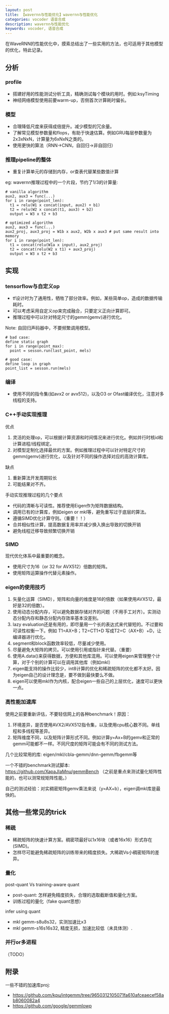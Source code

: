 ```yaml
---
layout: post
title: 【wavernn与性能优化】wavernn与性能优化
categories: vocoder 语音合成
description: wavernn与性能优化
keywords: vocoder, 语音合成
---
```



在WaveRNN的性能优化中，摸索总结出了一些实用的方法，也可适用于其他模型的优化，特此记录。

## 分析
### profile
- 搭建好用的性能测试分析工具，精确测试每个模块的用时。例如:ksyTiming
- 神经网络模型使用前要warm-up，否侧首次计算耗时偏长。

### 模型
- 合理降低尺度来获得成倍提升。减少模型的冗余量。
- 了解常见模型参数量和flops，有助于快速估算。例如GRU每层参数量为2x3xNxN，计算量为6xNxN之类的。
- 使用更快的算法（RNN->CNN，自回归->非自回归）

### 推理pipeline的整体
- 重复计算单元的存储到内存，or查表代替某些数值计算

eg: wavernn推理过程中的一个片段，节约了1/3的计算量: 

```
# vanilla algorithm
aux2, aux3 = func(...)
for i in range(point_len):
  t1 = relu(W1 x concat(input, aux2) + b1)
  t2 = relu(W2 x concat(t1, aux3) + b2)
  output = W3 x t2 + b3

# optimized algorithm
aux2, aux3 = func(...)
aux2_proj, aux3_proj = W1b x aux2, W2b x aux3 # put same result into memory
for i in range(point_len):
  t1 = concat(relu(W1a x input), aux2_proj)
  t2 = concat(relu(W2 x t1) + aux3_proj)
  output = W3 x t2 + b3

```   

## 实现
### tensorflow与自定义op
- tf设计时为了通用性，牺牲了部分效率。例如，某些简单op，造成的数据传输耗时。
- 可以考虑采用自定义op来完成融合，只要定义正向计算即可。
- 推理过程中可以针对特定尺寸的gemm(gemv)进行优化。

Note:
自回归声码器中，不要频繁调用模型。

```
# bad case:
define static graph
for i in range(point_max):
  point = sesson.run(last_point, mels)

# good case:
define loop in graph
point_list = sesson.run(mels)  

```

### 编译
- 使用不同的指令集(如avx2 or avx512)，以及O3 or Ofast编译优化，注意对多线程的支持。
 

### C++手动实现推理

优点
1. 灵活的处理op，可以根据计算资源和时间情况来进行优化。例如并行时核id和计算进程/线程绑定。
2. 对模型定制化选择最优的方案。例如推理过程中可以针对特定尺寸的gemm(gemv)进行优化，以及针对不同的操作选择对应的高效计算库。

缺点
1. 重新算法开发周期较长
2. 可能结果对不齐。


手动实现推理过程的几个要点
- 代码的清晰与可读性。推荐使用Eigen作为矩阵数据结构。
- 调用已有的计算库，例如eigen or mkl等，避免重写过于底层的算法。
- 遵循SIMD优化计算守则。（重要！！）
- 合并相似性计算，提高数据复用率并减少换入换出导致的切换开销
- 避免线程迁移导致频繁切换开销

### SIMD
现代优化体系中最重要的概念。

- 使用尺寸为16（or 32 for AVX512）倍数的矩阵。
- 使用矩阵运算操作代替元素操作。 


### eigen的使用技巧
1. 矢量化运算（SIMD），矩阵和向量的维度是16的倍数（如果使用AVX512，最好是32的倍数）。
2. 使用动态分配内存，可以避免数据存储对齐的问题（不用手工对齐）。实测动态分配内存和静态分配内存效率基本没差别。
3. lazy evaluation还是有用的，即尽量用一个长的表达式来代替短的。不过要和可读性权衡一下。例如 T1=AX+B；T2=CT1+D 写成T2=C（AX+B）+D，让编译器进行优化。
4. segment和block函数效率较低，尽量减少使用。
5. 尽量避免大矩阵的拷贝。可以使用引用或指针来代替。（重要）
6. 使用A.data()来获得数据，方便和其他库混用。可以使用eigen来管理整个计算，对于个别的计算可以在调用其他库（例如mkl）
7. eigen能支持的操作比较少，int8计算的优化和稀疏矩阵的优化都不太好。因为eigen自己的设计理念是，要不做到最快要么不做。
8. eigen可以使用mkl作为内核，配合eigen一些自己的上层优化，速度可以更快一点。


### 高性能加速库
使用之前要重新评估，不要轻信网上的各种benchmark！原因：
1. 环境差异，是否使用AVX2/AVX512指令集，以及使用cpu核心数不同。单线程和多线程等差异。
2. 矩阵维度不同，以及矩阵计算形式不同。例如计算y=Ax+B的gemv和正常的gemm可能都不一样。不同尺度的矩阵可能会有不同的测试方法。

几个比较常用的库: eigen/mkl/cbla-gemm/dnn-gemm/fbgemm等

一个不错的benchmark测试脚本: https://github.com/XapaJIaMnu/gemmBench
（之前是重点来测试量化矩阵性能的，也可以测常规矩阵性能。）

自己的测试经验：对实稠密矩阵gemv乘法来说（y=AX+b），eigen调mkl库是最快的。

## 其他一些常见的trick

### 稀疏
- 稀疏矩阵的快速计算方案。稠密项最好以1x16块（或者16x16）形式存在(SIMD)。
- 怎样尽可能避免稀疏矩阵的训练带来的精度损失。大稀疏Vs小稠密矩阵的差异。

### 量化

post-quant Vs training-aware quant 
- post-quant: 怎样避免精度损失，合理的选取截断值和量化方案。
- 训练过程的量化（fake quant思想）
 
infer using quant
- mkl gemm-s8u8s32，实测加速比x3
- mkl gemm-s16s16s32, 精度无损，加速比较低（未具体测）.

### 并行or多进程
（TODO）

## 附录

一些不错的加速库proj:
- https://github.com/kpu/intgemm/tree/9650312105071fa610afceaecef58ab8060082a4
- https://github.com/google/gemmlowp